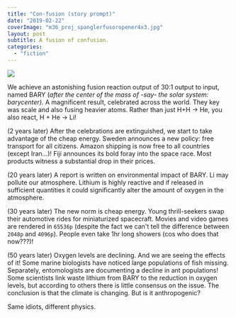 ```yaml
---
title: "Con-fusion (story prompt)"
date: "2019-02-22"
coverImage: "m36_proj_spanglerfusoropener4x3.jpg"
layout: post
subtitle: A fusion of confusion.
categories: 
  - "fiction"
---
```


![]({{site.baseurl}}/assets/fusion-pollution/{{page.coverImage}})

We achieve an astonishing fusion reaction output of 30:1 output to input, named BARY (_after the center of the mass of -say- the solar system: barycenter)._ A magnificent result, celebrated across the world. They key was scale and also fusing heavier atoms. Rather than just H+H -> He, you also react, H + He -> Li!

(2 years later) After the celebrations are extinguished, we start to take advantage of the cheap energy. Sweden announces a new policy: free transport for all citizens. Amazon shipping is now free to all countries (except Iran...)! Fiji announces its bold foray into the space race. Most products witness a substantial drop in their prices.

(20 years later) A report is written on environmental impact of BARY. Li may pollute our atmosphere. Lithium is highly reactive and if released in sufficient quantities it could significantly alter the amount of oxygen in the atmosphere.

(30 years later) The new norm is cheap energy. Young thrill-seekers swap their automotive rides for miniaturized spacecraft. Movies and video games are rendered in `65536p` (despite the fact we can't tell the difference between `2048p` and `4096p`). People even take 1hr long showers (cos who does that now???)!

(50 years later) Oxygen levels are declining. And we are seeing the effects of it! Some marine biologists have noticed large populations of fish missing. Separately, entomologists are documenting a decline in ant populations! Some scientists link waste lithium from BARY to the reduction in oxygen levels, but according to others there is little consensus on the issue. The conclusion is that the climate is changing. But is it anthropogenic?

Same idiots, different physics.